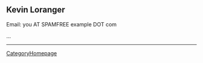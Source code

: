 

## Kevin Loranger

Email: you AT SPAMFREE example DOT com 

... 



---

 <a href="/CategoryHomepage">CategoryHomepage</a> 
